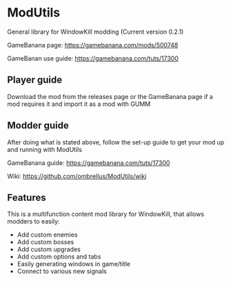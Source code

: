 # ModUtils
General library for WindowKill modding (Current version 0.2.1)

GameBanana page: https://gamebanana.com/mods/500748

GameBanan use guide: https://gamebanana.com/tuts/17300

## Player guide
Download the mod from the releases page or the GameBanana page if a mod requires it and import it as a mod with GUMM

## Modder guide
After doing what is stated above, follow the set-up guide to get your mod up and running with ModUtils

GameBanana guide: https://gamebanana.com/tuts/17300

Wiki: https://github.com/ombrellus/ModUtils/wiki

## Features
This is a multifunction content mod library for WindowKill, that allows modders to easily:
- Add custom enemies
- Add custom bosses
- Add custom upgrades
- Add custom options and tabs
- Easily generating windows in game/title
- Connect to various new signals
